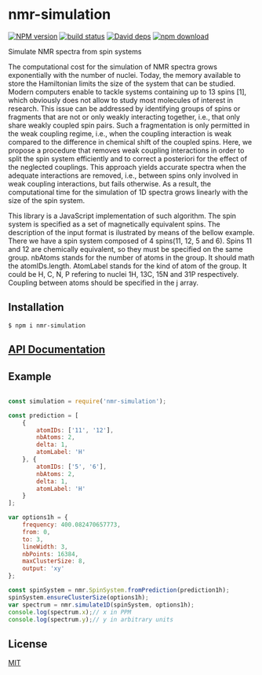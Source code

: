 # nmr-simulation
  [![NPM version][npm-image]][npm-url]
  [![build status][travis-image]][travis-url]
  [![David deps][david-image]][david-url]
  [![npm download][download-image]][download-url]

Simulate NMR spectra from spin systems

The computational cost for the simulation of NMR spectra grows exponentially with the number of nuclei. Today, the memory available to store the Hamiltonian limits the size of the system that can be studied. Modern computers enable to tackle systems containing up to 13 spins [1], which obviously does not allow to study most molecules of interest in research. This issue can be addressed by identifying groups of spins or fragments that are not or only weakly interacting together, i.e., that only share weakly coupled spin pairs. Such a fragmentation is only permitted in the weak coupling regime, i.e., when the coupling interaction is weak compared to the difference in chemical shift of the coupled spins. Here, we propose a procedure that removes weak coupling interactions in order to split the spin system efficiently and to correct a posteriori for the effect of the neglected couplings. This approach yields accurate spectra when the adequate interactions are removed, i.e., between spins only involved in weak coupling interactions, but fails otherwise. As a result, the computational time for the simulation of 1D spectra grows linearly with the size of the spin system.

This library is a JavaScript implementation of such algorithm. The spin system is specified as a set of magnetically equivalent spins. The description of the input format is ilustrated by means of the bellow example. There we have a spin system composed of 4 spins(11, 12, 5 and 6). Spins 11 and 12 are chemically equivalent, so they must be specified on the same group. nbAtoms stands for the number of atoms in the group. It should math the atomIDs.length. AtomLabel stands for the kind of atom of the group. It could be H, C, N, P refering to nuclei 1H, 13C, 15N and 31P respectively. Coupling between atoms should be specified in the j array.

## Installation

`$ npm i nmr-simulation`

## [API Documentation](https://mljs.github.io/spectra/packages/nmr-simulation)

## Example

```js

const simulation = require('nmr-simulation');

const prediction = [
    {
        atomIDs: ['11', '12'],
        nbAtoms: 2,
        delta: 1,
        atomLabel: 'H'
    }, {
        atomIDs: ['5', '6'],
        nbAtoms: 2,
        delta: 1,
        atomLabel: 'H'
    }
];

var options1h = {
    frequency: 400.082470657773,
    from: 0,
    to: 3,
    lineWidth: 3,
    nbPoints: 16384,
    maxClusterSize: 8,
    output: 'xy'
};

const spinSystem = nmr.SpinSystem.fromPrediction(prediction1h);
spinSystem.ensureClusterSize(options1h);
var spectrum = nmr.simulate1D(spinSystem, options1h);
console.log(spectrum.x);// x in PPM
console.log(spectrum.y);// y in arbitrary units
```


## License

[MIT](./LICENSE)

[npm-image]: https://img.shields.io/npm/v/nmr-simulation.svg?style=flat-square
[npm-url]: https://www.npmjs.com/package/nmr-simulation.
[travis-image]: https://img.shields.io/travis/mljs/nmr-simulation./master.svg?style=flat-square
[travis-url]: https://travis-ci.org/mljs/nmr-simulation
[david-image]: https://img.shields.io/david/mljs/nmr-simulation.svg?style=flat-square
[david-url]: https://david-dm.org/mljs/nmr-simulation
[download-image]: https://img.shields.io/npm/dm/nmr-simulation.svg?style=flat-square
[download-url]: https://www.npmjs.com/package/nmr-simulation

